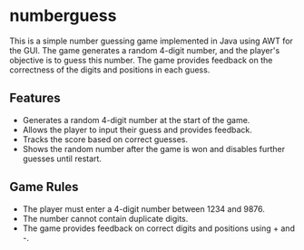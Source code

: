 # numberguess
This is a simple number guessing game implemented in Java using AWT for the GUI. The game generates a random 4-digit number, and the player's objective is to guess this number. The game provides feedback on the correctness of the digits and positions in each guess.

## Features
- Generates a random 4-digit number at the start of the game.
- Allows the player to input their guess and provides feedback.
- Tracks the score based on correct guesses.
- Shows the random number after the game is won and disables further guesses until restart.

## Game Rules
- The player must enter a 4-digit number between 1234 and 9876.
- The number cannot contain duplicate digits.
- The game provides feedback on correct digits and positions using + and -.
